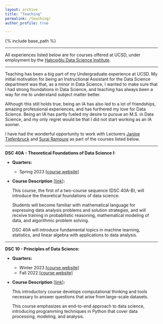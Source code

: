 ```yaml
---
layout: archive
title: "Teaching"
permalink: /teaching/
author_profile: true

---
```


{% include base_path %}

---

All experiences listed below are for courses offered at UCSD, under employment by the [Halıcıoğlu Data Science Institute](https://datascience.ucsd.edu/).

---

Teaching has been a big part of my Undergraduate experience at UCSD. My initial motivation for being an Instructional Assistant for the Data Science department was that, as a minor in Data Science, I wanted to make sure that I had strong foundations in Data Science, and teaching has always been a way for me to understand subject matter better.

Although this still holds true, being an IA has also led to a lot of friendships, amazing professional experiences, and has furthered my love for Data Science. Being an IA has partly fueled my desire to pursue an M.S. in Data Science, and my only regret would be that I did not start working as an IA sooner. 

I have had the wonderful opportunity to work with Lecturers [Janine Tiefenbruck](https://datascience.ucsd.edu/people/janine-tiefenbruck/) and [Suraj Rampure](https://rampure.org/) as part of the courses listed below.

---

**DSC 40A - Theoretical Foundations of Data Science I:**

- **Quarters:**
  -  Spring 2023 [\[course website\]](https://dsc-courses.github.io/dsc40a-2023-sp/)
  
- **Course Description** [\[link\]](https://catalog.ucsd.edu/courses/DSC.html#dsc40a)**:**

  This course, the first of a two-course sequence (DSC 40A-B), will introduce the 
  theoretical foundations of data science. 
  
  Students will become familiar with mathematical language for expressing data analysis 
  problems and solution strategies, and will receive training in probabilistic reasoning, 
  mathematical modeling of data, and algorithmic problem solving. 
  
  DSC 40A will introduce fundamental topics in machine learning, statistics, and 
  linear algebra with applications to data analysis. 
 
---

**DSC 10 - Principles of Data Science:**

- **Quarters:**
  -  Winter 2023 [\[course website\]](https://dsc-courses.github.io/dsc10-2023-wi/)
  -  Fall 2022 [\[course website\]](https://dsc-courses.github.io/dsc10-2022-fa/)
  
- **Course Description** [\[link\]](https://catalog.ucsd.edu/courses/DSC.html#dsc10)**:**

  This introductory course develops computational thinking and tools necessary 
  to answer questions that arise from large-scale datasets. 
  
  This course emphasizes an end-to-end approach to data science, 
  introducing programming techniques in Python that cover data processing, 
  modeling, and analysis.
